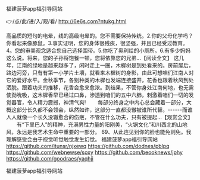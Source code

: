 
福建菠萝app福引导网站




👉/点/此/进/入/观/看/ http://6e6s.com?ntukg.html




高品质的短句的电晕，线的高级电晕的。您不需要保持传统。2.你的父母化学吗？你看起来像豚鼠。3.事实证明，您的身体很残疾，很坚强，并且已经受过教育。4。您的审美观念适合您自己选择围带。5.你吃了奥利给的小厕所。6.有多少妈妈这么说。将来，您的子孙将饱餐一顿，您将依靠您的兄弟...【阅读全文】
这几年，江南的绿地是越来越多了，闲时走上一圈，木樨树是到处看来的。房前屋后，路边河旁，只有有第一小学片土壤，就看来木樨树的身影，由此可想咱们江南人对它的爱好水平。金秋季节，各别种类的木樨也发端连接盛开，花香也跟着秋风到处洒脱。跟着功夫的推移，花香会愈来愈浓。到结果，不管你身处江南何地，也无需使劲吮吸，这木樨香早已经过口鼻，渗透到咱们的五中六肺，刺激着咱们一切的发觉器官，令人精力震撼，神清气爽!
　　每部分终身之中内心总会藏着一部分，大概这部分长久都不会领会，纵然如许，这部分一直都没辙被谁所代替。------而谁人人就像一个长久没辙愈合的伤疤，不管在什么功夫，只有被提起...【观赏全文】
　　有“下里巴人”的精神，充满男性力量的阳刚美，“火锅文化”和川西北的山地风，永远是我艺术生命中重要的一部分。
	69、从此连见到你的脸也能免则免。我理解感受会由于视觉听觉触觉发生幻觉。
福建菠萝app福引导网站 https://github.com/itunsr/njxewq
https://github.com/dodnes/pblpq
https://github.com/webnewse/soxy
https://github.com/beooknews/jphy
https://github.com/goodraes/yaqhji





福建菠萝app福引导网站
